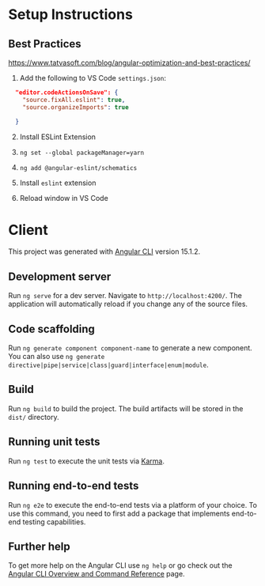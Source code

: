 # Setup Instructions

## Best Practices

https://www.tatvasoft.com/blog/angular-optimization-and-best-practices/

1. Add the following to VS Code `settings.json`:
```json
  "editor.codeActionsOnSave": {
    "source.fixAll.eslint": true,
    "source.organizeImports": true

  }
```
2. Install ESLint Extension

3. `ng set --global packageManager=yarn`

4. `ng add @angular-eslint/schematics`

5. Install `eslint` extension

6. Reload window in VS Code

# Client

This project was generated with [Angular CLI](https://github.com/angular/angular-cli) version 15.1.2.

## Development server

Run `ng serve` for a dev server. Navigate to `http://localhost:4200/`. The application will automatically reload if you change any of the source files.

## Code scaffolding

Run `ng generate component component-name` to generate a new component. You can also use `ng generate directive|pipe|service|class|guard|interface|enum|module`.

## Build

Run `ng build` to build the project. The build artifacts will be stored in the `dist/` directory.

## Running unit tests

Run `ng test` to execute the unit tests via [Karma](https://karma-runner.github.io).

## Running end-to-end tests

Run `ng e2e` to execute the end-to-end tests via a platform of your choice. To use this command, you need to first add a package that implements end-to-end testing capabilities.

## Further help

To get more help on the Angular CLI use `ng help` or go check out the [Angular CLI Overview and Command Reference](https://angular.io/cli) page.
